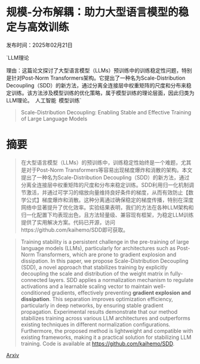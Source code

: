 # 规模-分布解耦：助力大型语言模型的稳定与高效训练

发布时间：2025年02月21日

`LLM理论

理由：这篇论文探讨了大型语言模型（LLMs）预训练中的训练稳定性问题，特别是针对Post-Norm Transformers架构。它提出了一种名为Scale-Distribution Decoupling（SDD）的新方法，通过分离全连接层中权重矩阵的尺度和分布来稳定训练。该方法涉及模型训练的优化策略，属于模型训练的理论层面，因此归类为LLM理论。` `人工智能` `模型训练`

> Scale-Distribution Decoupling: Enabling Stable and Effective Training of Large Language Models

# 摘要

> 在大型语言模型（LLMs）的预训练中，训练稳定性始终是一个难题，尤其是对于Post-Norm Transformers等容易出现梯度爆炸和消散的架构。本文提出了一种名为Scale-Distribution Decoupling（SDD）的新方法，通过分离全连接层中权重矩阵的尺度和分布来稳定训练。SDD利用归一化机制调节激活，并通过可学习的缩放向量维持良好条件的梯度，从而有效防止【数学公式】梯度爆炸和消散。这种分离通过确保稳定的梯度传播，特别在深度网络中显著提升了优化效率。实验结果表明，我们的方法在各种LLM架构和归一化配置下均表现出色，且方法轻量级、兼容现有框架，为稳定LLM训练提供了实用解决方案。代码已开源，访问https://github.com/kaihemo/SDD即可获取。

> Training stability is a persistent challenge in the pre-training of large language models (LLMs), particularly for architectures such as Post-Norm Transformers, which are prone to gradient explosion and dissipation. In this paper, we propose Scale-Distribution Decoupling (SDD), a novel approach that stabilizes training by explicitly decoupling the scale and distribution of the weight matrix in fully-connected layers. SDD applies a normalization mechanism to regulate activations and a learnable scaling vector to maintain well-conditioned gradients, effectively preventing $\textbf{gradient explosion and dissipation}$. This separation improves optimization efficiency, particularly in deep networks, by ensuring stable gradient propagation. Experimental results demonstrate that our method stabilizes training across various LLM architectures and outperforms existing techniques in different normalization configurations. Furthermore, the proposed method is lightweight and compatible with existing frameworks, making it a practical solution for stabilizing LLM training. Code is available at https://github.com/kaihemo/SDD.

[Arxiv](https://arxiv.org/abs/2502.15499)
